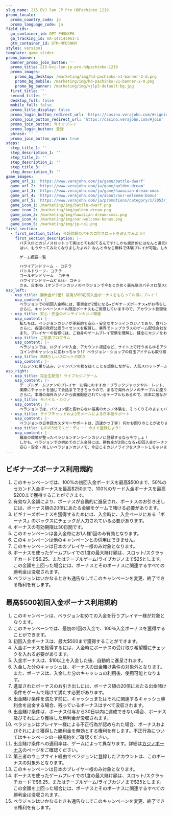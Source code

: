 ```yaml
---
slug_name: 215 BVJ lan JP Pro HDPachinko 1219
promo_locale:
  promo_country_code: jp
  promo_language_code: ja
field_ids:
  go_container_id: OPT-PHSNXP6
  ga_tracking_id: UA-142143961-1
  gtm_container_id: GTM-MFD3NKM
styles: version1
template: game_slider
promo_banner:
  banner_promo_join_button: ''
  promo_title: 215-bvj-lan-jp-pro-hdpachinko-1219
  promo_images:
    promo_bg_desktop: /marketing/img/hd-pachinko-v1-banner-2-d.png
    promo_bg_mobile: /marketing/img/hd-pachinko-v1-banner-2-m.png
    promo_bg_banner: /marketing/img/vjlp3-default-bg.jpg
  first_title: ''
  second_title: ''
  desktop_full: false
  mobile_full: false
  promo_title_display: false
  promo_login_button_redirect_url: 'https://casino.verajohn.com/#signin'
  promo_join_button_redirect_url: 'https://casino.verajohn.com/#join'
  promo_join_button: 今すぐプレイ
  promo_login_button: 登録
  phrase: ''
  promo_join_button_option: true
steps:
  step_title_1: ''
  step_description_1: ''
  step_title_2: ''
  step_description_2: ''
  step_title_3: ''
  step_description_3: ''
game_images:
  game_url_1: 'https://www.verajohn.com/ja/game/battle-dwarf'
  game_url_2: 'https://www.verajohn.com/ja/game/golden-dream'
  game_url_3: 'https://www.verajohn.com/ja/game/hawaiian-dream-xmas'
  game_url_4: 'https://www.verajohn.com/ja/about/our-welcome-bonus'
  game_url_5: 'https://www.verajohn.com/ja/promotions/category/1/2053/jp-no1.20181123'
  game_icon_1: /marketing/img/battle-dwarf.png
  game_icon_2: /marketing/img/golden-dream.png
  game_icon_3: /marketing/img/hawaiian-dream-xmas.png
  game_icon_4: /marketing/img/our-welcome-bonus.png
  game_icon_5: /marketing/img/jp-no1.png
first_section:
  - first_section_title: 今超話題のパチスロ型スロットを遊んでみよう‼
    first_section_description: |-
      パチスロとカジノスロットって実はとても似てるんです!しかも統計的にはなんと還元率はパチンコ、パチスロよりもはるかに高い！?パチスロの一般的な還元率は約80%と言われています。カジノスロットだとなんと最低でも「95％」はあるんです‼
      はい、もうやってみたくなりましたよね? なんと今なら無料で体験プレイが可能。しかもパチスロでもおなじみなゲーム概要がこの下からすべてチェックすることができちゃいます！

      ゲーム概要一覧

      ハワイアンドリーム - コチラ
      バトルドワーフ- コチラ
      ゴールデンドリーム- コチラ
      ハワイアンドリームX’mas- コチラ
      さぁ、日本No.1オンラインカジノのベラジョンで今をときめく最先端のパチスロ型スロットを堪能しましょう‼
usp_left:
  - usp_title: 勝負金が2倍! 最高$500初回入金ボーナスをもらってお得にプレイ！
    usp_content: |-
      ベラジョンでの初回入金時には、軍資金が2倍になる★ビギナーズボーナス★がお待ちしています! 最高$500までもらえる、100%入金ボーナスを受け取って、いろんなゲームにトライしてみましょう！
      さらに、キャンペーンメール限定ボーナスもご用意していますので、アカウント登録後、キャンペーンメールの配信設定をオンにすることをお忘れなく♪
  - usp_title: 安心・安全のオンラインカジノ環境
    usp_content: |-
      私たちは、ベラジョンカジノが革新的で安心・安全なオンラインカジノであり、食パン以来の大発明! と自負しています！カジノ業界での経験豊富なプロ集団が、世界一楽しいエンターテイメントをお届けすることを目標に掲げて、日々最高のカジノ体験をお届け！
      さらに、各国の政府公認ライセンスを取得し、業界でトップクラスのゲーム配信会社を導入。さらに、カジノで遊べる製品は、ランダム・ナンバー・ジェネレーターと呼ばれる、ゲーム結果をランダムに生成するシステムを利用しており、ゲームの公平性も第三者機関によって保証されています。
      また、プレイヤーの皆様には、ご自身のゲームプレイ習慣を理解し、健全にカジノをお楽しみいただきたいと思っています。当サイトでご利用いただける「自己規制」ページでは、サイトへのアクセス制限や入金に上限を設定することが可能です。安心・安全・楽しくカジノライフを始めちゃおう！
  - usp_title: ご褒美プログラム
    usp_content: |-
      ベラジョンでは、ログインや入金、アカウント認証など、サイト上で行うあらゆるアクションにより、ご褒美がもらえます。これらのご褒美は、ベラジョン・ショップでお得なアイテムを購入するのに使用できる、コインとして獲得できます。コインが増えるとレベルも更新され、入金ボーナス、フリースピン、特定のゲームで利用できるボーナスなどといったアイテムの購入が可能。期間限定アイテムやお得なアイテム盛りだくさん！
      コインがキャッシュに変わっちゃう!? ベラジョン・ショップの目玉アイテムも取り揃えていますので、ぜひご利用ください♪
  - usp_title: 素晴らしいスロットの数々
    usp_content: |-
      リムジンに乗り込み、シャンパンの栓を抜くことを想像しながら、人気スロットゲームをプレイし始めませんか?! パチスロ風スロットの元祖、Hawaiian Dream、クレイジーなゲーム体験を求めて宇宙に旅立つStarburst、さらに一攫千金ジャックポットゲームをプレイしたりして、お気に入りゲームを見つけてみてください！もちろん、パソコン、モバイルなど、利用端末に関わらず、最高のゲームをお楽しみいただけます！
usp_right:
  - usp_title: 完全生配信! ライブカジノゲーム
    usp_content: |-
      テーブルゲームファンのプレイヤーに特におすすめ！ブラックジャックやルーレット、バカラやビデオポーカーなど、バライティ豊かなゲームが盛りだくさん! しかも、ライブカジノでは、リアルタイムでディーラーと対戦！
      実際にチャットを通じて会話までできちゃうので、まるで海外カジノのテーブルに座り、実際にディーラーと対戦してるかのような感覚です！
      さらに、本場の海外カジノから直接配信されているテーブルもあるので、日本に居ながらにして本場カジノがお手軽に体験できちゃう、オンラインカジノならではのライブゲームはクセになること間違いなし！
  - usp_title: モバイル・カジノ
    usp_content: |-
      ベラジョンでは、パソコン版と変わらない最高のカジノ体験を、そっくりそのままモバイル版でもお楽しみいただけます! リアルタイムでディーラーと繋がるライブカジノを電車の中で、エキサイティングなスロットゲームを外出中に、いつでもどこでもお好きなゲームを快適な環境で遊べるのが、ベラジョンのモバイル・カジノです！
  - usp_title: ライブチャットおよびEメールによる日本語サポート
    usp_content: |-
      ベラジョンの日本語カスタマーサポートは、迅速かつ丁寧! 何かお困りのことがありましたら、お気軽にお問い合わせください♪ 多くのプレイヤーからお寄せいただく質問は、ヘルプ・センタ―のよくある質問(FAQ)または「ヘルプ」よりご確認いただけます。
  - usp_title: ものの5分でスピーディー! 今すぐ登録しよう!
    usp_content: |-
      最高の環境が整ったベラジョンオンラインカジノに登録するなら今でしょ！
      しかも、ベラジョンでの初めてのご入金時には、勝負金が2倍になる★初回入金ボーナス★が、最大$500までもらえます！
      安心・安全・楽しいベラジョンカジノで、今日こそカジノライフをスタートしちゃいましょう! グッドラック
---
```

<section>
  <div>
    <h2>ビギナーズボーナス利用規約</h2>
    <ol>
      <li>このキャンペーンでは、100%の初回入金ボーナスを最高$500まで、50%のセカンド入金ボーナスを最高$250まで、100%のサード入金ボーナスを最高$200まで獲得することができます。
      </li>
      <li>
        有効な入金額により、ボーナスが自動的に進呈され、ボーナスのお引き出しには、ボーナス額の20倍にあたる金額をゲームで賭ける必要があります。
      </li>
      <li>
        ビギナーズボーナスを獲得するためには、入金時に、入金ページにある「ボーナス」のボックスにチェックが入力されている必要があります。
      </li>
      <li>
        ボーナスの有効期限は30日間です。
      </li>
      <li>
        このキャンペーンは各入金毎にお1人様1回のみ有効となります。
      </li>
      <li>
        このキャンペーンは他のキャンペーンとの併用はできません。
      </li>
      <li>
        このキャンペーンは日本のプレイヤー様のみ対象となります。
      </li>
      <li>
        ボーナスを使ったゲームプレイでの1度の最大賭け額は、スロット/スクラッチカードで$6.25、またはテーブルゲーム/ライブカジノまで$25とします。この金額を上回った場合には、ボーナスとそのボーナスに関連するすべての勝利金は没収されます。
      </li>
      <li>
        ベラジョンはいかなるときも通告なしでこのキャンペーンを変更、終了できる権利を有します。
      </li>
      </ol>
    <div class="separator" />
  </div>
</section>


<section>
  <div>
    <h2>最高$500初回入金ボーナス利用規約</h2>
    <ol>
        <li>このキャンペーンは、ベラジョン初めての入金を行うプレイヤー様が対象となります。</li>
        <li>このキャンペーンでは、最初の1回の入金で、100％入金ボーナスを獲得することができます。</li>
        <li>初回入金ボーナスは、最大$500まで獲得することができます。</li>
        <li>入金ボーナスを獲得するには、入金時にボーナスの受け取り希望欄にチェックを入れる必要があります。</li>
        <li>入金ボーナスは、$10以上を入金した後、自動的に進呈されます。</li>
        <li>入金した分のキャッシュは、ボーナスの出金賭け条件の対象外となります。また、ボーナスは、入金した分のキャッシュの利用後、使用可能となります。</li>
        <li>進呈されたボーナスのお引き出しには、ボーナス額の20倍にあたる出金賭け条件をゲームで賭けて満たす必要があります。</li>
        <li>出金賭け条件を満たす前に、キャッシュまたはそれに関連するキャッシュ勝利金を出金する場合、残っているボーナスはすべて没収されます。</li>
        <li>出金賭け条件は、ボーナス付与から30日以内に達成できない場合、ボーナス及びそれにより獲得した勝利金が没収されます。</li>
        <li>ベラジョンはプレイヤー様による不正行為が認められた場合、ボーナスおよびそれにより獲得した勝利金を無効とする権利を有します。不正行為についてはキャンペーンの一般規約をご確認ください。</li>
        <li>出金賭け条件への適用率は、ゲームによって異なります。詳細は<a href="https://www.verajohn.com/ja/about/our-casino-bonuses">カジノボーナス</a>のページをご確認ください。</li>
        <li>第三者のウェブサイト経由でベラジョンに登録したアカウントは、このボーナスの対象外となります。</li>
        <li>このキャンペーンは日本のプレイヤー様のみ対象となります。</li>
        <li>ボーナスを使ったゲームプレイでの1度の最大賭け額は、スロット/スクラッチカードで$6.25、またはテーブルゲーム/ライブカジノまで$25とします。この金額を上回った場合には、ボーナスとそのボーナスに関連するすべての勝利金は没収されます。</li>
        <li>ベラジョンはいかなるときも通告なしでこのキャンペーンを変更、終了できる権利を有します。</li>
    </ol>
  </div>
</section>
